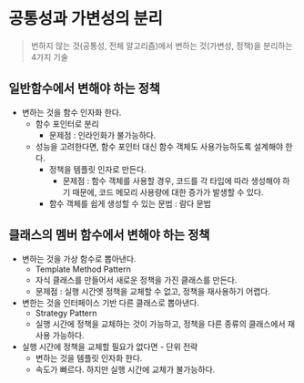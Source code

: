 # 공통성과 가변성의 분리
 > 번하지 않는 것(공통성, 전체 알고리즘)에서 변하는 것(가변성, 정책)을 분리하는 4가지 기술

 ## 일반함수에서 변해야 하는 정책
 - 변하는 것을 함수 인자화 한다.
   - 함수 포인터로 분리
     - 문제점 : 인라인화가 불가능하다.
   - 성능을 고려한다면, 함수 포인터 대신 함수 객체도 사용가능하도록 설계해야 한다.
     - 정책을 템플릿 인자로 만든다.
       - 문제점 : 함수 객체를 사용할 경우, 코드를 각 타입에 따라 생성해야 하기 때문에, 코드 메모리 사용량에 대한 증가가 발생할 수 있다.
     - 함수 객체를 쉽게 생성할 수 있는 문법 : 람다 문법


## 클래스의 멤버 함수에서 변해야 하는 정책
- 변하는 것을 가상 함수로 뽑아낸다.
  - Template Method Pattern
  - 자식 클래스를 만들어서 새로운 정책을 가진 클래스를 만든다.
  - 문제점 : 실행 시간엣 정책을 교체할 수 없고, 정책을 재사용하기 어렵다.
- 변한는 것을 인터페이스 기반 다른 클래스로 뽑아낸다.
  - Strategy Pattern
  - 실행 시간에 정책을 교체하는 것이 가능하고, 정책을 다른 종류의 클래스에서 재사용 가능하다.
- 실행 시간에 정책을 교체할 필요가 없다면 - 단위 전략
  - 변하는 것을 템플릿 인자화 한다.
  - 속도가 빠르다. 하지만 실행 시간에 교체가 불가능하다.
